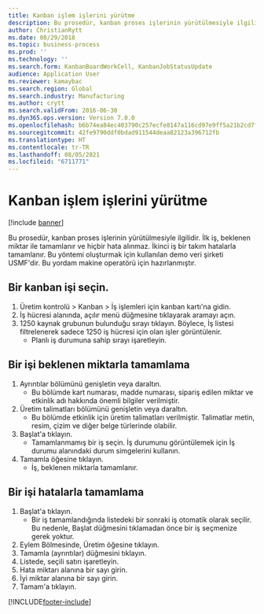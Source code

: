 ```yaml
---
title: Kanban işlem işlerini yürütme
description: Bu prosedür, kanban proses işlerinin yürütülmesiyle ilgilidir.
author: ChristianRytt
ms.date: 08/29/2018
ms.topic: business-process
ms.prod: ''
ms.technology: ''
ms.search.form: KanbanBoardWorkCell, KanbanJobStatusUpdate
audience: Application User
ms.reviewer: kamaybac
ms.search.region: Global
ms.search.industry: Manufacturing
ms.author: crytt
ms.search.validFrom: 2016-06-30
ms.dyn365.ops.version: Version 7.0.0
ms.openlocfilehash: b6b74ea84ec403790c257ecfe8147a116cd97e9ff5a21b2cd7f649202771d07d
ms.sourcegitcommit: 42fe9790ddf0bdad911544deaa82123a396712fb
ms.translationtype: HT
ms.contentlocale: tr-TR
ms.lasthandoff: 08/05/2021
ms.locfileid: "6711771"
---
```

# <a name="execute-kanban-process-jobs"></a>Kanban işlem işlerini yürütme

[!include [banner](../../includes/banner.md)]

Bu prosedür, kanban proses işlerinin yürütülmesiyle ilgilidir. İlk iş, beklenen miktar ile tamamlanır ve hiçbir hata alınmaz. İkinci iş bir takım hatalarla tamamlanır. Bu yöntemi oluşturmak için kullanılan demo veri şirketi USMF'dir. Bu yordam makine operatörü için hazırlanmıştır.


## <a name="select-a-kanban-job"></a>Bir kanban işi seçin.
1. Üretim kontrolü > Kanban > İş işlemleri için kanban kartı'na gidin.
2. İş hücresi alanında, açılır menü düğmesine tıklayarak aramayı açın.
3. 1250 kaynak grubunun bulunduğu sırayı tıklayın. Böylece, İş listesi filtrelenerek sadece 1250 iş hücresi için olan işler görüntülenir.
    * Planlı iş durumuna sahip sırayı işaretleyin.  

## <a name="complete-a-job-with-expected-quantity"></a>Bir işi beklenen miktarla tamamlama
1. Ayrıntılar bölümünü genişletin veya daraltın.
    * Bu bölümde kart numarası, madde numarası, sipariş edilen miktar ve etkinlik adı hakkında önemli bilgiler verilmiştir.  
2. Üretim talimatları bölümünü genişletin veya daraltın.
    * Bu bölümde etkinlik için üretim talimatları verilmiştir. Talimatlar metin, resim, çizim ve diğer belge türlerinde olabilir.  
3. Başlat'a tıklayın.
    * Tamamlanmamış bir iş seçin. İş durumunu görüntülemek için İş durumu alanındaki durum simgelerini kullanın.      
4. Tamamla öğesine tıklayın.
    * İş, beklenen miktarla tamamlanır.  

## <a name="complete-a-job-with-errors"></a>Bir işi hatalarla tamamlama
1. Başlat'a tıklayın.
    * Bir iş tamamlandığında listedeki bir sonraki iş otomatik olarak seçilir. Bu nedenle, Başlat düğmesini tıklamadan önce bir iş seçmenize gerek yoktur.  
2. Eylem Bölmesinde, Üretim öğesine tıklayın.
3. Tamamla (ayrıntılar) düğmesini tıklayın.
4. Listede, seçili satırı işaretleyin.
5. Hata miktarı alanına bir sayı girin.
6. İyi miktar alanına bir sayı girin.
7. Tamam'a tıklayın.



[!INCLUDE[footer-include](../../../includes/footer-banner.md)]